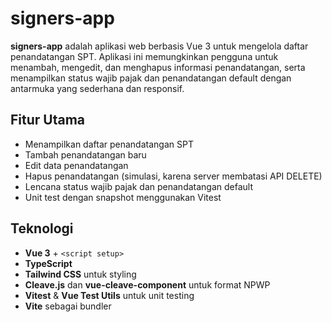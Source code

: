 # signers-app

**signers-app** adalah aplikasi web berbasis Vue 3 untuk mengelola daftar penandatangan SPT. Aplikasi ini memungkinkan pengguna untuk menambah, mengedit, dan menghapus informasi penandatangan, serta menampilkan status wajib pajak dan penandatangan default dengan antarmuka yang sederhana dan responsif.

## Fitur Utama

- Menampilkan daftar penandatangan SPT
- Tambah penandatangan baru
- Edit data penandatangan
- Hapus penandatangan (simulasi, karena server membatasi API DELETE)
- Lencana status wajib pajak dan penandatangan default
- Unit test dengan snapshot menggunakan Vitest

## Teknologi

- **Vue 3** + `<script setup>`
- **TypeScript**
- **Tailwind CSS** untuk styling
- **Cleave.js** dan **vue-cleave-component** untuk format NPWP
- **Vitest** & **Vue Test Utils** untuk unit testing
- **Vite** sebagai bundler
